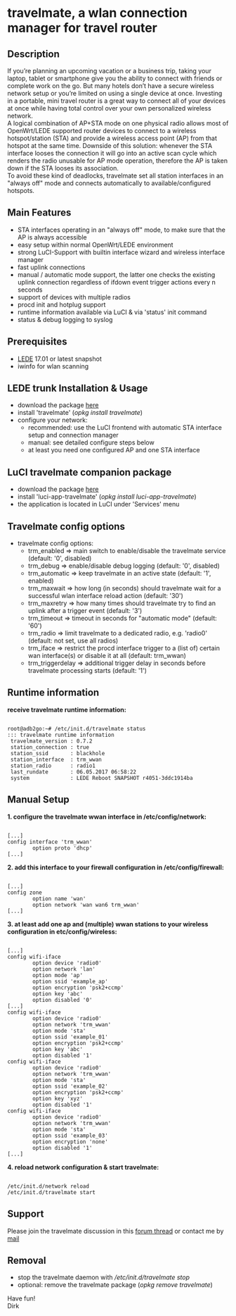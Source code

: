 # travelmate, a wlan connection manager for travel router

## Description
If you’re planning an upcoming vacation or a business trip, taking your laptop, tablet or smartphone give you the ability to connect with friends or complete work on the go. But many hotels don’t have a secure wireless network setup or you’re limited on using a single device at once. Investing in a portable, mini travel router is a great way to connect all of your devices at once while having total control over your own personalized wireless network.  
A logical combination of AP+STA mode on one physical radio allows most of OpenWrt/LEDE supported router devices to connect to a wireless hotspot/station (STA) and provide a wireless access point (AP) from that hotspot at the same time. Downside of this solution: whenever the STA interface looses the connection it will go into an active scan cycle which renders the radio unusable for AP mode operation, therefore the AP is taken down if the STA looses its association.  
To avoid these kind of deadlocks, travelmate set all station interfaces in an "always off" mode and connects automatically to available/configured hotspots.  

## Main Features
* STA interfaces operating in an "always off" mode, to make sure that the AP is always accessible
* easy setup within normal OpenWrt/LEDE environment
* strong LuCI-Support with builtin interface wizard and wireless interface manager
* fast uplink connections
* manual / automatic mode support, the latter one checks the existing uplink connection regardless of ifdown event trigger actions every n seconds
* support of devices with multiple radios
* procd init and hotplug support
* runtime information available via LuCI & via 'status' init command
* status & debug logging to syslog

## Prerequisites
* [LEDE](https://www.lede-project.org) 17.01 or latest snapshot
* iwinfo for wlan scanning

## LEDE trunk Installation & Usage
* download the package [here](https://downloads.lede-project.org/snapshots/packages/x86_64/packages)
* install 'travelmate' (_opkg install travelmate_)
* configure your network:
    * recommended: use the LuCI frontend with automatic STA interface setup and connection manager
    * manual: see detailed configure steps below
    * at least you need one configured AP and one STA interface

## LuCI travelmate companion package
* download the package [here](https://downloads.lede-project.org/snapshots/packages/x86_64/luci)
* install 'luci-app-travelmate' (_opkg install luci-app-travelmate_)
* the application is located in LuCI under 'Services' menu

## Travelmate config options
* travelmate config options:
    * trm\_enabled => main switch to enable/disable the travelmate service (default: '0', disabled)
    * trm\_debug => enable/disable debug logging (default: '0', disabled)
    * trm\_automatic => keep travelmate in an active state (default: '1', enabled)
    * trm\_maxwait => how long (in seconds) should travelmate wait for a successful wlan interface reload action (default: '30')
    * trm\_maxretry => how many times should travelmate try to find an uplink after a trigger event (default: '3')
    * trm\_timeout => timeout in seconds for "automatic mode" (default: '60')
    * trm\_radio => limit travelmate to a dedicated radio, e.g. 'radio0' (default: not set, use all radios)
    * trm\_iface => restrict the procd interface trigger to a (list of) certain wan interface(s) or disable it at all (default: trm_wwan)
    * trm\_triggerdelay => additional trigger delay in seconds before travelmate processing starts (default: '1')

## Runtime information

**receive travelmate runtime information:**
<pre><code>
root@adb2go:~# /etc/init.d/travelmate status
::: travelmate runtime information
 travelmate_version : 0.7.2
 station_connection : true
 station_ssid       : blackhole
 station_interface  : trm_wwan
 station_radio      : radio1
 last_rundate       : 06.05.2017 06:58:22
 system             : LEDE Reboot SNAPSHOT r4051-3ddc1914ba
</code></pre>

## Manual Setup
**1. configure the travelmate wwan interface in /etc/config/network:**
<pre><code>
[...]
config interface 'trm_wwan'
        option proto 'dhcp'
[...]
</code></pre>

**2. add this interface to your firewall configuration in /etc/config/firewall:**
<pre><code>
[...]
config zone
        option name 'wan'
        option network 'wan wan6 trm_wwan'
[...]
</code></pre>

**3. at least add one ap and (multiple) wwan stations to your wireless configuration in etc/config/wireless:**
<pre><code>
[...]
config wifi-iface
        option device 'radio0'
        option network 'lan'
        option mode 'ap'
        option ssid 'example_ap'
        option encryption 'psk2+ccmp'
        option key 'abc'
        option disabled '0'
[...]
config wifi-iface
        option device 'radio0'
        option network 'trm_wwan'
        option mode 'sta'
        option ssid 'example_01'
        option encryption 'psk2+ccmp'
        option key 'abc'
        option disabled '1'
config wifi-iface
        option device 'radio0'
        option network 'trm_wwan'
        option mode 'sta'
        option ssid 'example_02'
        option encryption 'psk2+ccmp'
        option key 'xyz'
        option disabled '1'
config wifi-iface
        option device 'radio0'
        option network 'trm_wwan'
        option mode 'sta'
        option ssid 'example_03'
        option encryption 'none'
        option disabled '1'
[...]
</code></pre>

**4. reload network configuration & start travelmate:**
<pre><code>
/etc/init.d/network reload
/etc/init.d/travelmate start
</code></pre>

## Support
Please join the travelmate discussion in this [forum thread](https://forum.lede-project.org/t/travelmate-support-thread/5155) or contact me by [mail](mailto:dev@brenken.org)  

## Removal
* stop the travelmate daemon with _/etc/init.d/travelmate stop_
* optional: remove the travelmate package (_opkg remove travelmate_)

Have fun!  
Dirk  
